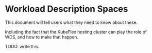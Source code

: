 # Workload Description Spaces

This document will tell users what they need to know about these.

Including the fact that the KubeFlex hosting cluster can play the role
of WDS, and how to make that happen.

TODO: write this.
